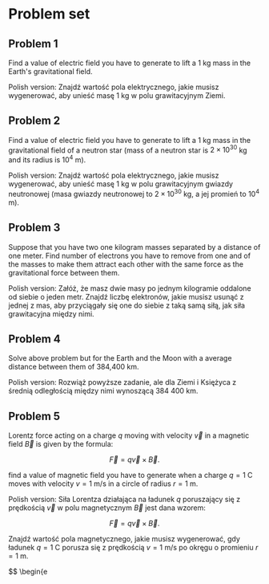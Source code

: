 # Problem set

## Problem 1

Find a value of electric field you have to generate to lift a 1 kg mass in the Earth's gravitational field.

Polish version: Znajdź wartość pola elektrycznego, jakie musisz wygenerować, aby unieść masę 1 kg w polu grawitacyjnym Ziemi.

## Problem 2

Find a value of electric field you have to generate to lift a 1 kg mass in the gravitational field of a neutron star (mass of a neutron star is $2 \times 10^{30}$ kg and its radius is $10^4$ m).

Polish version: Znajdź wartość pola elektrycznego, jakie musisz wygenerować, aby unieść masę 1 kg w polu grawitacyjnym gwiazdy neutronowej (masa gwiazdy neutronowej to $2 \times 10^{30}$ kg, a jej promień to $10^4$ m).

## Problem 3

Suppose that you have two one kilogram masses separated by a distance of one meter. Find number of electrons you have to remove from one and of the masses to make them attract each other with the same force as the gravitational force between them.

Polish version: Załóż, że masz dwie masy po jednym kilogramie oddalone od siebie o jeden metr. Znajdź liczbę elektronów, jakie musisz usunąć z jednej z mas, aby przyciągały się one do siebie z taką samą siłą, jak siła grawitacyjna między nimi.


## Problem 4

Solve above problem but for the Earth and the Moon with a average distance between them of 384,400 km.

Polish version: Rozwiąż powyższe zadanie, ale dla Ziemi i Księżyca z średnią odległością między nimi wynoszącą 384 400 km.


## Problem 5

Lorentz force acting on a charge $q$ moving with velocity $\vec{v}$ in a magnetic field $\vec{B}$ is given by the formula:

$$
\begin{equation}
\vec{F} = q \vec{v} \times \vec{B}.
\end{equation}
$$

find a value of magnetic field you have to generate when a charge $q = 1$ C moves with velocity $v = 1$ m/s in a circle of radius $r = 1$ m.

Polish version: Siła Lorentza działająca na ładunek $q$ poruszający się z prędkością $\vec{v}$ w polu magnetycznym $\vec{B}$ jest dana wzorem:

$$
\begin{equation}
\vec{F} = q \vec{v} \times \vec{B}.
\end{equation}
$$

Znajdź wartość pola magnetycznego, jakie musisz wygenerować, gdy ładunek $q = 1$ C porusza się z prędkością $v = 1$ m/s po okręgu o promieniu $r = 1$ m.


$$
\begin{e